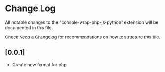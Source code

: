 # Change Log

All notable changes to the "console-wrap-php-js-python" extension will be documented in this file.

Check [Keep a Changelog](http://keepachangelog.com/) for recommendations on how to structure this file.

## [0.0.1]

- Create new format for php
